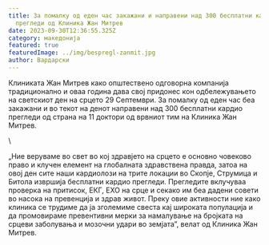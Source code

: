 ```yaml
---
title: За помалку од еден час закажани и направени над 300 бесплатни кардио
  прегледи од Клиника Жан Митрев
date: 2023-09-30T12:36:55.325Z
category: македонија
featured: true
featuredImage: ../img/bespregl-zanmit.jpg
author: Вардарски
---
```

<!--StartFragment-->

Клиниката Жан Митрев како општествено одговорна компанија традиционално и оваа година дава свој придонес кон одбележувањето на светскиот ден на срцето 29 Септември. За помалку од еден час беа закажани и во текот на денот направени над 300 бесплатни кардио прегледи од страна на 11 доктори од врвниот тим на Клиника Жан Митрев.

\
<!--StartFragment-->

„Ние веруваме во свет во кој здравјето на срцето е основно човеково право и клучен елемент на глобалната здравствена правда, затоа на овој ден сите наши кардиолози на трите локации во Скопје, Струмица и Битола извршија бесплатни кардио прегледи. Прегледите вклучуваа проверка на притисок, ЕКГ, ЕХО на срце и секако им беа дадени совети во насока на превенција и здрав живот. Преку овие активности ние како клиника се трудиме да ја зголемиме свеста кај широката популација и да промовираме превентивни мерки за намалување на бројката на срцеви заболувања и мозочни удари во земјата”, велат од Клиника Жан Митрев.



<!--EndFragment-->

<!--EndFragment-->